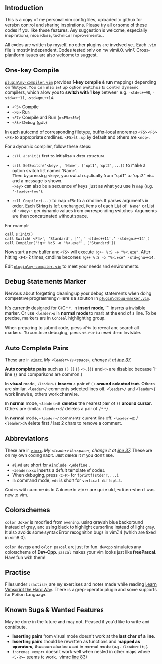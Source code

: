## Introduction

This is a copy of my personal vim config files, uploaded to github for version control and sharing inspirations. Please try all or some of these codes if you like those features. Any suggestion is welcome, especially inspirations, nice ideas, technical improvements...

All codes are written by myself, no other plugins are involved yet. Each `.vim` file is mostly independent. Codes tested only on my vim8.0, win7. Cross-plantform issues are also welcome to suggest.

## One-key Compile

[`plugin\my-compiler.vim`](/plugin/my-compiler.vim) provides **1-key compile & run** mappings depending on filetype. You can also set up option switches to control dynamic compilers, which allow you to **switch with 1 key** between e.g. `-std=c++98`, `-std=c++11`, `-std=gnu++14`.

+ `<F5>` Compile
+ `<F6>` Run
+ `<F7>` Compile and Run (=`<F5><F6>`)
+ `<F8>` Debug (gdb)

In each autocmd of corresponding filetype, buffer-local nnoremap `<F5>` `<F6>` `<F8>` to appropriate cmdlines. `<F5>` is `:up` by default and others are `<nop>`.

For a dynamic compiler, follow these steps:

* `call s:Init()` first to initialize a data structure.

* `call SetSwitch('<key>', 'Name', ['opt1','opt2',...])` to make a option switch list named 'Name'.  
  Then by pressing `<key>`, you switch cyclically from "opt1" to "opt2" etc. and a message is shown.  
  `<key>` can also be a sequence of keys, just as what you use in `map` (e.g. `'<leader>foo'`).
* `call Compiler(...)` to map `<F5>` to a cmdline. It parses arguments in order. Each String is left unchanged, items of each List of `'Name'` or List of `'<key>'` get dynamic values from corresponding switches. Arguments are then concatenated without space.

For example
```vim
call s:Init()
call Switch('<F4>', 'Standard', ['',' -std=c++11',' -std=gnu++14'])
call Compiler('!g++ %:S -o "%<.exe"', ['Standard'])
```
Now start a new buffer and `<F5>` will execute `!g++ %:S -o "%<.exe"`.
After hitting `<F4>` 2 times, cmdline becomes `!g++ %:S -o "%<.exe" -std=gnu++14`.

Edit [`plugin\my-compiler.vim`](/plugin/my-compiler.vim) to meet your needs and environments.

## Debug Statements Marker

Nervous about forgetting cleaning up your debug statements when doing competitive programming? Here's a solution in [`plugin\debug-marker.vim`](/plugin/debug-marker.vim).

It's currently designed for C/C++. In **insert mode**, ``` inserts a invisible marker. Or use `<leader>g` in **normal mode** to mark at the end of a line. To be precise, markers are in `Conceal` highlighting group.

When preparing to submit code, press `<F9>` to reveal and search all markers. To continue debuging, press `<S-F9>` to reset them invisible.

## Auto Complete Pairs

These are in [`vimrc`](/vimrc).
*My `<leader>` is `<space>`, change it at [line 37](/vimrc#L37).*

**Auto complete pairs** such as `()` `[]` `{}` `<>`. (`{}` and `<>` are disabled because 1-line `{}` and comparisons are common.)

In **visual** mode, `<leader>(` **inserts** a pair of `()` **around selected text**. Others are similar. `<leader>/` comments selected lines off. `<leader>/` and `<leader>{` work linewise, others work charwise.

In **normal** mode, `<leader>d(` **deletes** the nearest pair of `()` **around cursor**. Others are similar. `<leader>d/` deletes a pair of `/*` `*/`.

In **normal** mode, `<leader>/` comments current line off. `<leader>dI` / `<leader>dA` delete first / last 2 chars to remove a comment.

## Abbreviations

These are in [`vimrc`](/vimrc).
*My `<leader>` is `<space>`, change it at [line 37](/vimrc#L37).*
These are on my own coding habit. Just delete it if you don't like.

+ `#i`,`#d` are short for `#include <`,`#define `.
+ `<leader>xxx` inserts a defult template of codes.
+ When debuging, press `<C-P>` for `fprintf(stderr,...)`.
+ In command mode, `vds` is short for `vertical diffsplit`.

Codes with comments in Chinese in `vimrc` are quite old, written when I was new to vim.

## Colorschemes

`color Joker` is modified from `evening`, using grayish blue background instead of gray, and using black to highlight cursorline instead of light gray. It also avoids some syntax Error recognition bugs in vim7.4 (which are fixed in vim8.0).

`color devcpp` and `color pascal` are just for fun.
`devcpp` simulates any colorscheme of **Dev-Cpp**.
`pascal` makes your vim looks just like **freePascal**.
Have fun with them!

## Practise

Files under `practise\` are my exercises and notes made while reading [Learn Vimscript the Hard Way](http://learnvimscriptthehardway.stevelosh.com/).
There is a grep-operator plugin and some supports for Potion Language.

## Known Bugs & Wanted Features

May be done in the future and may not. Pleased if you'd like to write and contribute.

+ **Inserting pairs** from visual mode doesn't work at the **last char of a line**.
+ **Inserting pairs** should be rewritten as functions and **mapped as operators**, thus can also be used in normal mode (e.g. `<leader>(t;`).
+ `inoremap <expr>` doesn't work well when nested in other maps where `<C-R>=` seems to work. (vimrc [line 83](/vimrc#L83))

